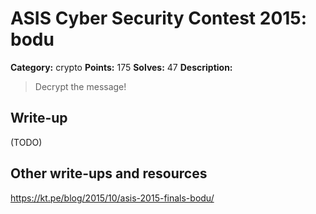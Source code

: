 # ASIS Cyber Security Contest 2015: bodu

**Category:** crypto
**Points:** 175
**Solves:** 47
**Description:**

> Decrypt the message!

## Write-up

(TODO)

## Other write-ups and resources

https://kt.pe/blog/2015/10/asis-2015-finals-bodu/
